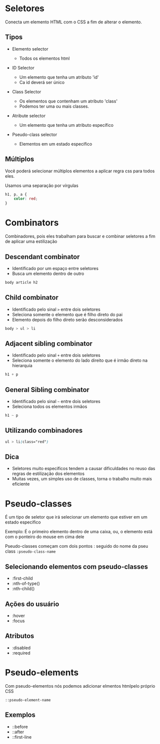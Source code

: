 # Seletores

Conecta um elemento HTML com o CSS a fim de alterar o elemento.

## Tipos

* Elemento selector
    - Todos os elementos html

* ID Selector 

    - Um elemento que tenha um atributo 'id'
    - Ca id deverá ser único

* Class Selector
    - Os elementos que contenham um atributo 'class'
    - Podemos ter uma ou mais classes.

* Atribute selector
    - Um elemento que tenha um atributo específico 

* Pseudo-class selector
    - Elementos em um estado específico

## Múltiplos

Você poderá selecionar múltiplos elementos a aplicar regra css para todos eles.

Usamos uma separação por vírgulas

``` css
h1, p, a {
    color: red;
}
```

# Combinators

Combinadores, pois eles trabalham para buscar e combinar seletores a fim de aplicar uma estilização

## Descendant combinator

* Identificado por um espaço entre seletores
* Busca um elemento dentro de outro

```css
body article h2
```
## Child combinator

* Identificado pelo sinal ` > ` entre dois seletores
* Seleciona somente o elemento que é filho direto do pai
* Elemento depois do filho direto serão desconsiderados

``` css
body > ul > li
```

## Adjacent sibling combinator

* Identificado pelo sinal ` + ` entre dois seletores
* Seleciona somente o elemento do lado direito que é irmão direto na hierarquia

``` css
h1 + p
```

## General Sibling combinator

* Identificado pelo sinal ` ~ ` entre dois seletores
* Seleciona todos os elementos irmãos

```css
h1 ~ p
```

## Utilizando combinadores

```css
ul > li(class="red")
```

## Dica

* Seletores muito especificos tendem a causar dificuldades no reuso das regras de estilização dos elementos
* Muitas vezes, um simples uso de classes, torna o trabalho muito mais eficiente

# Pseudo-classes

É um tipo de seletor que irá selecionar um elemento que estiver em um estado especifico

Exemplo: É o primeiro elemento dentro de uma caixa, ou, o elemento está com o ponteiro do mouse em cima dele

Pseudo-classes começam com dois pontos : seguido do nome da pseu class `:pseudo-class-name`

## Selecionando elementos com pseudo-classes

* :first-child
* :nth-of-type()
* :nth-child()

## Ações do usuário

* :hover
* :focus

## Atributos

* :disabled
* :required

# Pseudo-elements

Com pseudo-elementos nós podemos adicionar elmentos htmlpelo próprio CSS

`::pseudo-element-name`

## Exemplos

* ::before
* ::after
* ::first-line